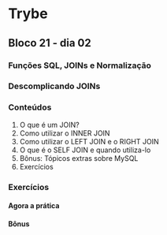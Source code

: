 # Trybe
## Bloco 21 - dia 02
### Funções SQL, JOINs e Normalização
### Descomplicando JOINs

### Conteúdos

1. O que é um JOIN?
2. Como utilizar o INNER JOIN
3. Como utilizar o LEFT JOIN e o RIGHT JOIN
4. O que é o SELF JOIN e quando utiliza-lo
5. Bônus: Tópicos extras sobre MySQL
6. Exercícios

### Exercícios
#### Agora a prática


#### Bônus